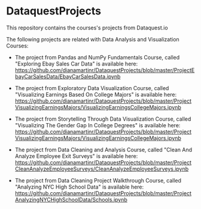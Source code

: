 # DataquestProjects
 
 This repository contains the courses's projects from Dataquest.io
 
 The following projects are related with Data Analysis and Visualization Courses:
 
 - The project from Pandas and NumPy Fundamentals Course, called "Exploring Ebay Sales Car Data" is available here:
   https://github.com/dianamartinr/DataquestProjects/blob/master/ProjectEbayCarSalesData/EbayCarSalesData.ipynb
 
 - The project from Exploratory Data Visualization Course, called "Visualizing Earnings Based On College Majors" is available here: 
   https://github.com/dianamartinr/DataquestProjects/blob/master/ProjectVisualizingEarningsMajors/VisualizingEarningsCollegeMajors.ipynb
 
 -  The project from Storytelling Through Data Visualization Course, called "Visualizing The Gender Gap In College Degrees" is available here:
    https://github.com/dianamartinr/DataquestProjects/blob/master/ProjectVisualizingEarningsMajors/VisualizingEarningsCollegeMajors.ipynb

 - The project from Data Cleaning and Analysis Course, called "Clean And Analyze Employee Exit Surveys" is available here:
   https://github.com/dianamartinr/DataquestProjects/blob/master/ProjectCleanAnalyzeEmployeeSurveys/CleanAnalyzeEmployeeSurveys.ipynb

 - The project from Data Cleaning Project Walkthrough Course, called "Analyzing NYC High School Data" is available here:
   https://github.com/dianamartinr/DataquestProjects/blob/master/ProjectAnalyzingNYCHighSchoolData/Schools.ipynb